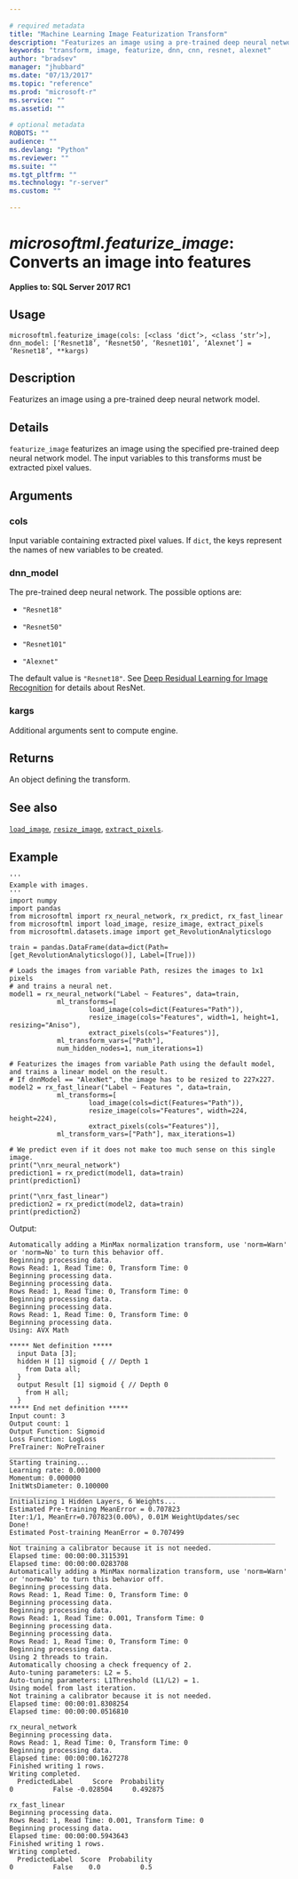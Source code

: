 ```yaml
--- 
 
# required metadata 
title: "Machine Learning Image Featurization Transform" 
description: "Featurizes an image using a pre-trained deep neural network model." 
keywords: "transform, image, featurize, dnn, cnn, resnet, alexnet" 
author: "bradsev" 
manager: "jhubbard" 
ms.date: "07/13/2017" 
ms.topic: "reference" 
ms.prod: "microsoft-r" 
ms.service: "" 
ms.assetid: "" 
 
# optional metadata 
ROBOTS: "" 
audience: "" 
ms.devlang: "Python" 
ms.reviewer: "" 
ms.suite: "" 
ms.tgt_pltfrm: "" 
ms.technology: "r-server" 
ms.custom: "" 
 
---
```


# *microsoftml.featurize_image*: Converts an image into features


**Applies to: SQL Server 2017 RC1**


## Usage



```
microsoftml.featurize_image(cols: [<class ‘dict’>, <class ‘str’>], dnn_model: [‘Resnet18’, ‘Resnet50’, ‘Resnet101’, ‘Alexnet’] = ‘Resnet18’, **kargs)
```




## Description

Featurizes an image using a pre-trained deep neural network model.


## Details

`featurize_image` featurizes an image using the specified
pre-trained deep neural network model. The input variables to this transforms must
be extracted pixel values.


## Arguments


### cols

Input variable containing extracted pixel values. If
`dict`, the keys represent the names of new variables to be created.


### dnn_model

The pre-trained deep neural network. The possible options are:

* `"Resnet18"` 

* `"Resnet50"` 

* `"Resnet101"` 

* `"Alexnet"` 

The default value is `"Resnet18"`.
See [Deep Residual Learning for Image Recognition](http://www.cv-foundation.org/openaccess/content_cvpr_2016/html/He_Deep_Residual_Learning_CVPR_2016_paper.html)
for details about ResNet.


### kargs

Additional arguments sent to compute engine.


## Returns

An object defining the transform.


## See also

[`load_image`](load-image.md),
[`resize_image`](resize-image.md),
[`extract_pixels`](extract-pixels.md).


## Example



```
'''
Example with images.
'''
import numpy
import pandas
from microsoftml import rx_neural_network, rx_predict, rx_fast_linear
from microsoftml import load_image, resize_image, extract_pixels
from microsoftml.datasets.image import get_RevolutionAnalyticslogo

train = pandas.DataFrame(data=dict(Path=[get_RevolutionAnalyticslogo()], Label=[True]))

# Loads the images from variable Path, resizes the images to 1x1 pixels
# and trains a neural net.
model1 = rx_neural_network("Label ~ Features", data=train, 
            ml_transforms=[            
                    load_image(cols=dict(Features="Path")), 
                    resize_image(cols="Features", width=1, height=1, resizing="Aniso"), 
                    extract_pixels(cols="Features")], 
            ml_transform_vars=["Path"], 
            num_hidden_nodes=1, num_iterations=1)

# Featurizes the images from variable Path using the default model, and trains a linear model on the result.
# If dnnModel == "AlexNet", the image has to be resized to 227x227.
model2 = rx_fast_linear("Label ~ Features ", data=train, 
            ml_transforms=[            
                    load_image(cols=dict(Features="Path")), 
                    resize_image(cols="Features", width=224, height=224), 
                    extract_pixels(cols="Features")], 
            ml_transform_vars=["Path"], max_iterations=1)

# We predict even if it does not make too much sense on this single image.
print("\nrx_neural_network")
prediction1 = rx_predict(model1, data=train)
print(prediction1)

print("\nrx_fast_linear")
prediction2 = rx_predict(model2, data=train)
print(prediction2)
```


Output:



```
Automatically adding a MinMax normalization transform, use 'norm=Warn' or 'norm=No' to turn this behavior off.
Beginning processing data.
Rows Read: 1, Read Time: 0, Transform Time: 0
Beginning processing data.
Beginning processing data.
Rows Read: 1, Read Time: 0, Transform Time: 0
Beginning processing data.
Beginning processing data.
Rows Read: 1, Read Time: 0, Transform Time: 0
Beginning processing data.
Using: AVX Math

***** Net definition *****
  input Data [3];
  hidden H [1] sigmoid { // Depth 1
    from Data all;
  }
  output Result [1] sigmoid { // Depth 0
    from H all;
  }
***** End net definition *****
Input count: 3
Output count: 1
Output Function: Sigmoid
Loss Function: LogLoss
PreTrainer: NoPreTrainer
___________________________________________________________________
Starting training...
Learning rate: 0.001000
Momentum: 0.000000
InitWtsDiameter: 0.100000
___________________________________________________________________
Initializing 1 Hidden Layers, 6 Weights...
Estimated Pre-training MeanError = 0.707823
Iter:1/1, MeanErr=0.707823(0.00%), 0.01M WeightUpdates/sec
Done!
Estimated Post-training MeanError = 0.707499
___________________________________________________________________
Not training a calibrator because it is not needed.
Elapsed time: 00:00:00.3115391
Elapsed time: 00:00:00.0283708
Automatically adding a MinMax normalization transform, use 'norm=Warn' or 'norm=No' to turn this behavior off.
Beginning processing data.
Rows Read: 1, Read Time: 0, Transform Time: 0
Beginning processing data.
Beginning processing data.
Rows Read: 1, Read Time: 0.001, Transform Time: 0
Beginning processing data.
Beginning processing data.
Rows Read: 1, Read Time: 0, Transform Time: 0
Beginning processing data.
Using 2 threads to train.
Automatically choosing a check frequency of 2.
Auto-tuning parameters: L2 = 5.
Auto-tuning parameters: L1Threshold (L1/L2) = 1.
Using model from last iteration.
Not training a calibrator because it is not needed.
Elapsed time: 00:00:01.8308254
Elapsed time: 00:00:00.0516810

rx_neural_network
Beginning processing data.
Rows Read: 1, Read Time: 0, Transform Time: 0
Beginning processing data.
Elapsed time: 00:00:00.1627278
Finished writing 1 rows.
Writing completed.
  PredictedLabel     Score  Probability
0          False -0.028504     0.492875

rx_fast_linear
Beginning processing data.
Rows Read: 1, Read Time: 0.001, Transform Time: 0
Beginning processing data.
Elapsed time: 00:00:00.5943643
Finished writing 1 rows.
Writing completed.
  PredictedLabel  Score  Probability
0          False    0.0          0.5
```

